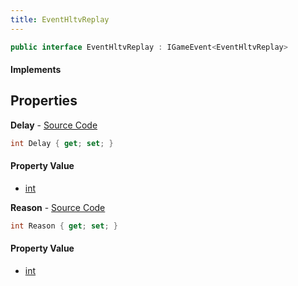```yaml
---
title: EventHltvReplay
---
```


```csharp
public interface EventHltvReplay : IGameEvent<EventHltvReplay>
```

#### Implements

## Properties

**Delay** - [Source Code](https://github.com/swiftly-solution/swiftlys2/blob/main/managed/src/SwiftlyS2.Generated/GameEvents/Interfaces/EventHltvReplay.cs#L23)

```csharp
int Delay { get; set; }
```

#### Property Value

- [int](https://learn.microsoft.com/dotnet/api/system.int32)

**Reason** - [Source Code](https://github.com/swiftly-solution/swiftlys2/blob/main/managed/src/SwiftlyS2.Generated/GameEvents/Interfaces/EventHltvReplay.cs#L30)

```csharp
int Reason { get; set; }
```

#### Property Value

- [int](https://learn.microsoft.com/dotnet/api/system.int32)

